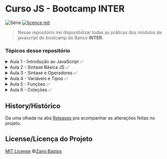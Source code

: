 # Curso JS - Bootcamp INTER

![Série](https://img.shields.io/badge/ZairoBastos-BootcampInter-blue)
[![licence mit](https://img.shields.io/badge/licence-MIT-orange.svg)](https://github.com/zairobastos/Curso-JS-Bootcamp-INTER/blob/master/LICENSE)

> Nesse repositório irei disponibilizar todas as práticas dos módulos de javascript do bootcamp do Banco **INTER**.

### Tópicos desse repositório
<div>
    <details>
        <summary>Aula 1 - Introdução ao JavaScript ✅</summary>
        <div>
            <table>
                <thead>
                    <tr>
                        <th>
                            Conteúdo
                        </th>
                    </tr>
                </thead>
                <tbody>
                    <tr>
                        <td>
                            O que é o JavaScript?
                        </td>
                    </tr>
                    <tr>
                        <td>
                            Recursos básicos da linguagem
                        </td>
                    </tr>
                    <tr>
                        <td>
                            <a href="https://github.com/zairobastos/Curso-JS-Bootcamp-INTER/tree/master/Introdu%C3%A7%C3%A3o%20ao%20Javascript/Console">Console</a>
                        </td>
                    </tr>
                    <tr>
                        <td>
                            <a href="https://github.com/zairobastos/Curso-JS-Bootcamp-INTER/tree/master/Introdu%C3%A7%C3%A3o%20ao%20Javascript/JS%20na%20web">JavaScript em uma página da web</a>
                        </td>
                    </tr>
                    <tr>
                        <td>
                            <a href="https://github.com/zairobastos/Curso-JS-Bootcamp-INTER/tree/master/Introdu%C3%A7%C3%A3o%20ao%20Javascript/Colocando%20em%20pr%C3%A1tica">Colocando em prática</a>
                        </td>
                    </tr>
                    <tr>
                        <td>
                            Mercado de Trabalho
                        </td>
                    </tr>
                </tbody>
            </table>
        </div>
    </details>
    <details>
        <summary>Aula 2 - Sintaxe Básica JS ✅</summary>
        <div>
            <table>
                <thead>
                    <tr>
                        <th>
                            Conteúdo
                        </th>
                    </tr>
                </thead>
                <tbody>
                    <tr>
                        <td>
                            <a href="Sintaxe Básica JS/Aula 01 - O que é JS">Aula 01 - O que é JS?</a>
                        </td>
                    </tr>                  
                    <tr>
                        <td>
                            <a href="Sintaxe Básica JS/Aula 02 - Entendendo Variáveis e seus valores">Aula 02 - Entendendo Variáveis e seus valores</a>
                        </td>
                    </tr>                 
                    <tr>
                        <td>
                            <a href="Sintaxe Básica JS/Aula 03 - Vetores e Objetos">Aula 03 - Vetores e Objetos</a>
                        </td>
                    </tr>                 
                    <tr>
                        <td>
                            <a href="Sintaxe Básica JS/Aula 04 - Estruturas Condicionais">Aula 04 - Estruturas Condicionais</a>
                        </td>
                    </tr>                 
                    <tr>
                        <td>
                            <a href="Sintaxe Básica JS/Aula 05 - Funções">Aula 05 - Funções</a>
                        </td>
                    </tr>                 
                    <tr>
                        <td>
                            <a href="Sintaxe Básica JS/Aula 06 - Aprofundamento de Funções">Aula 06 - Aprofundamento de Funções</a>
                        </td>
                    </tr>                 
                </tbody>
            </table>
        </div>
    </details>
    <details>
        <summary>Aula 3 - Sintaxe e Operadores ✅</summary>
        <div>
            <table>
                <thead>
                    <tr>
                        <th>
                            Conteúdo
                        </th>
                    </tr>
                </thead>
                <tbody>
                    <tr>
                        <td>
                            Operadores
                        </td>
                    </tr>
                    <tr>
                        <td>
                            <a href="Sintaxe e Operadores">Prática</a>
                        </td>
                    </tr>
                </tbody>
            </table>
        </div>
    </details>
    <details>
        <summary>Aula 4 - Variáveis e Tipos ✅</summary>
        <div>
            <table>
                <thead>
                    <tr>
                        <th>
                            Conteúdo
                        </th>
                    </tr>
                </thead>
                <tbody>
                    <tr>
                        <td>
                            Atribuindo Valores
                        </td>
                    </tr>
                    <tr>
                        <td>
                            Tipos
                        </td>
                    </tr>
                    <tr>
                        <td>
                            <a href="Variáveis-e-Tipos">Atividade Prática</a>
                        </td>
                    </tr>
                </tbody>
            </table>
        </div>
    </details>  
    <details>
        <summary>Aula 5 - Funções ✅</summary>
        <div>
            <table>
                <thead>
                    <tr>
                        <th>
                            Conteúdo
                        </th>
                    </tr>
                </thead>
                <tbody>
                    <tr>
                        <td>
                        Tipos de Função
                        </td>
                    </tr>
                    <tr>
                        <td>
                            Parâmetros
                        </td>
                    </tr>
                    <tr>
                        <td>
                            Loops
                        </td>
                    </tr>
                    <tr>
                        <td>
                            This
                        </td>
                    </tr>
                    <tr>
                        <td>
                            Arrow Function
                        </td>
                    </tr>
                    <tr>
                        <td>
                            <a href="Funcoes">Atividade Prática</a>
                        </td>
                    </tr>
                </tbody>
            </table>
        </div>
    </details>
    <details>
        <summary>Aula 6 - Coleções ✅</summary>
        <div>
            <table>
                <thead>
                    <tr>
                        <th>
                            Conteúdo
                        </th>
                    </tr>
                </thead>
                <tbody>
                    <tr>
                        <td>
                            Map
                        </td>
                    </tr>
                    <tr>
                        <td>
                            Set
                        </td>
                    </tr>
                    <tr>
                        <td>
                            <a href="Colecoes">Atividade Práticas</a>
                        </td>
                    </tr>
                </tbody>
            </table>
        </div>
    </details>  
</div>

## History/Histórico
Da uma olhada na aba [Releases](https://github.com/zairobastos/Curso-JS-Bootcamp-INTER/commits/master) pra acompanhar as alterações feitas no projeto.

## License/Licença do Projeto
[MIT License](./LICENSE) ©[Zairo Bastos](https://github.com/zairobastos)
